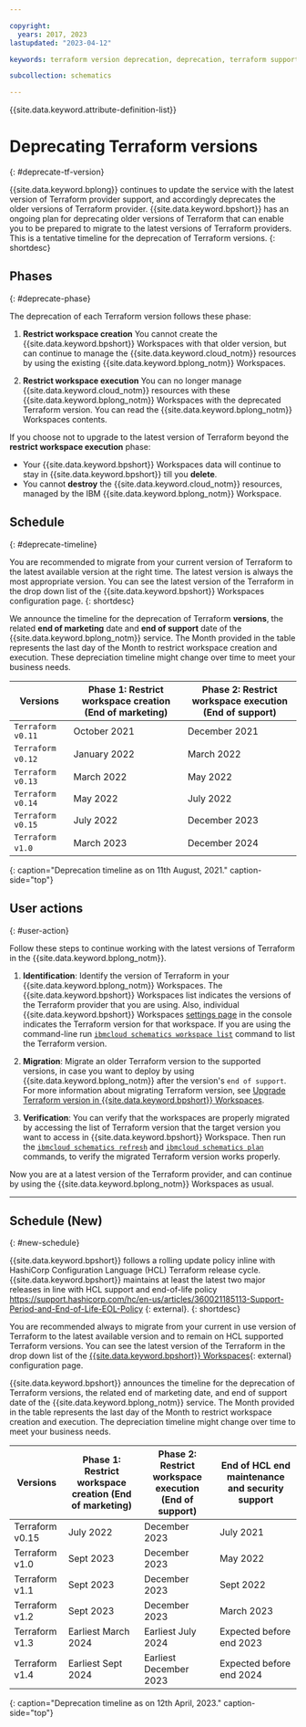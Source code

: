 ```yaml
---

copyright:
  years: 2017, 2023
lastupdated: "2023-04-12"

keywords: terraform version deprecation, deprecation, terraform support schematics

subcollection: schematics

---
```


{{site.data.keyword.attribute-definition-list}}

# Deprecating Terraform versions 
{: #deprecate-tf-version}

{{site.data.keyword.bplong}} continues to update the service with the latest version of Terraform provider support, and accordingly deprecates the older versions of Terraform provider. {{site.data.keyword.bpshort}} has an ongoing plan for deprecating older versions of Terraform that can enable you to be prepared to migrate to the latest versions of Terraform providers. This is a tentative timeline for the deprecation of Terraform versions.
{: shortdesc}

## Phases
{: #deprecate-phase}

The deprecation of each Terraform version follows these phase:
1. **Restrict workspace creation** You cannot create the {{site.data.keyword.bpshort}} Workspaces with that older version, but can continue to manage the {{site.data.keyword.cloud_notm}} resources by using the existing {{site.data.keyword.bplong_notm}} Workspaces.

2. **Restrict workspace execution** You can no longer manage {{site.data.keyword.cloud_notm}} resources with these {{site.data.keyword.bplong_notm}} Workspaces with the deprecated Terraform version. You can read the {{site.data.keyword.bplong_notm}} Workspaces contents.

If you choose not to upgrade to the latest version of Terraform beyond the **restrict workspace execution** phase:
- Your {{site.data.keyword.bpshort}} Workspaces data will continue to stay in {{site.data.keyword.bpshort}} till you **delete**.
- You cannot **destroy** the {{site.data.keyword.cloud_notm}} resources, managed by the IBM {{site.data.keyword.bplong_notm}} Workspace.

## Schedule
{: #deprecate-timeline} 

You are recommended to migrate from your current version of Terraform to the latest available version at the right time. The latest version is always the most appropriate version. You can see the latest version of the Terraform in the drop down list of the {{site.data.keyword.bpshort}} Workspaces configuration page.
{: shortdesc}

We announce the timeline for the deprecation of Terraform **versions**, the related **end of marketing** date and **end of support** date of the {{site.data.keyword.bplong_notm}} service. The Month provided in the table represents the last day of the Month to restrict workspace creation and execution. These depreciation timeline might change over time to meet your business needs. 


| Versions | Phase 1: Restrict workspace creation (End of marketing) | Phase 2: Restrict workspace execution (End of support)|
| ----- | ------ | ----- |
| `Terraform v0.11` | October 2021 | December 2021 |
| `Terraform v0.12` | January 2022 | March 2022 |
| `Terraform v0.13` | March 2022 | May 2022 |
| `Terraform v0.14` | May 2022 | July 2022 |
| `Terraform v0.15` | July 2022 | December 2023 |
| `Terraform v1.0`  | March 2023 | December 2024 |
{: caption="Deprecation timeline as on 11th August, 2021." caption-side="top"}


## User actions
{: #user-action}

Follow these steps to continue working with the latest versions of Terraform in the {{site.data.keyword.bplong_notm}}.

1. **Identification**: Identify the version of Terraform in your {{site.data.keyword.bplong_notm}} Workspaces. The {{site.data.keyword.bpshort}} Workspaces list indicates the versions of the Terraform provider that you are using. Also, individual {{site.data.keyword.bpshort}} Workspaces [settings page](/docs/schematics?topic=schematics-workspace-setup#import-template) in the console indicates the Terraform version for that workspace. If you are using the command-line run [`ibmcloud schematics workspace list`](/docs/schematics?topic=schematics-schematics-cli-reference#schematics-workspace-list) command to list the Terraform version.

2. **Migration**: Migrate an older Terraform version to the supported versions, in case you want to deploy by using {{site.data.keyword.bplong_notm}} after the version's `end of support`. For more information about migrating Terraform version, see [Upgrade Terraform version in {{site.data.keyword.bpshort}} Workspaces](/docs/schematics?topic=schematics-migrating-terraform-version#migrate-steps12).

3. **Verification**: You can verify that the workspaces are properly migrated by accessing the list of Terraform version that the target version you want to access in {{site.data.keyword.bpshort}} Workspace. Then run the [`ibmcloud schematics refresh`](/docs/schematics?topic=schematics-schematics-cli-reference#schematics-refresh) and [`ibmcloud schematics plan`](/docs/schematics?topic=schematics-schematics-cli-reference#schematics-plan) commands, to verify the migrated Terraform version works properly.

Now you are at a latest version of the Terraform provider, and can continue by using the {{site.data.keyword.bplong_notm}} Workspaces as usual.


------
</staging>

## Schedule (New)
{: #new-schedule}

{{site.data.keyword.bpshort}} follows a rolling update policy inline with HashiCorp Configuration Language (HCL) Terraform release cycle. {{site.data.keyword.bpshort}} maintains at least the latest two major releases in line with HCL support and end-of-life policy https://support.hashicorp.com/hc/en-us/articles/360021185113-Support-Period-and-End-of-Life-EOL-Policy {: external}.
{: shortdesc}

You are recommended always to migrate from your current in use version of Terraform to the latest available version and to remain on HCL supported Terraform versions. You can see the latest version of the Terraform in the drop down list of the [{{site.data.keyword.bpshort}} Workspaces](https://cloud.ibm.com/schematics/workspaces/create){: external} configuration page. 

{{site.data.keyword.bpshort}} announces the timeline for the deprecation of Terraform versions, the related end of marketing date, and end of support date of the {{site.data.keyword.bplong_notm}} service. The Month provided in the table represents the last day of the Month to restrict workspace creation and execution. The depreciation timeline might change over time to meet your business needs.

|Versions | Phase 1: Restrict workspace creation (End of marketing)|    Phase 2: Restrict workspace execution (End of support)|      End of HCL end maintenance and security support|
| -- | -- | --| --|
| Terraform v0.15 | July 2022  |	December 2023	|	July 2021 |
| Terraform v1.0 |	Sept 2023 |   December 2023	|	May 2022 |
| Terraform v1.1 |  Sept 2023	|	  December 2023	|	Sept 2022 |
| Terraform v1.2 |  Sept 2023	|	  December 2023	|	March 2023 |
| Terraform v1.3 |  Earliest March 2024	|  Earliest	July 2024	|	Expected before end 2023 |
| Terraform v1.4 |	Earliest Sept 2024  |  Earliest December 2023 |	Expected before end 2024 |
{: caption="Deprecation timeline as on 12th April, 2023." caption-side="top"}

</staging>
